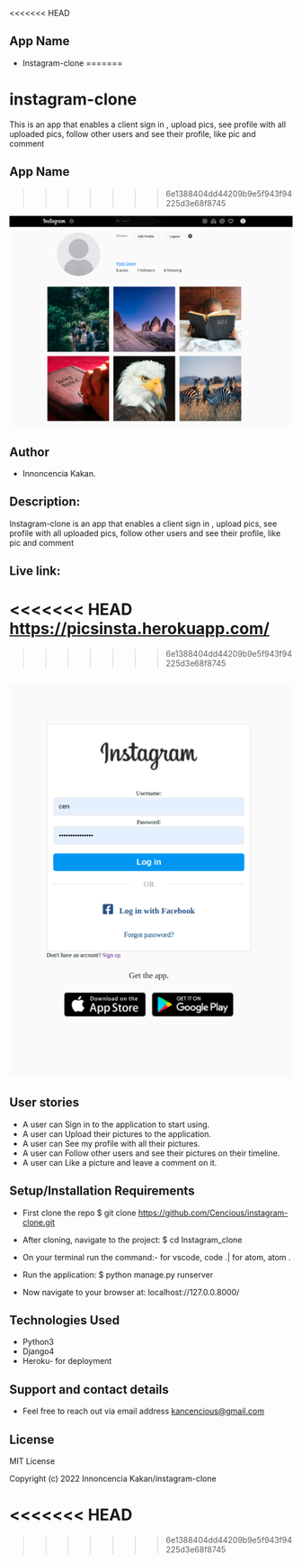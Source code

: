 <<<<<<< HEAD
## App Name
* Instagram-clone
=======
# instagram-clone
This is an app that enables a client sign in , upload pics, see profile with all uploaded pics, follow other users  and see their profile, like pic and comment
## App Name
>>>>>>> 6e1388404dd44209b9e5f943f94225d3e68f8745

![Alt text](./static/screenshot/home.png "Optional Title")

## Author
* Innoncencia Kakan.

## Description:
Instagram-clone is an app that enables a client sign in , upload pics, see profile with all uploaded pics, follow other users and see their profile, like pic and comment

## Live link:
<<<<<<< HEAD
https://picsinsta.herokuapp.com/
=======

>>>>>>> 6e1388404dd44209b9e5f943f94225d3e68f8745

##
![Alt text](./static/screenshot/signin.png "Optional Title")



## User stories

* A user can Sign in to the application to start using.
* A user can Upload their pictures to the application. 
* A user can See my profile with all their pictures.
* A user can Follow other users and see their pictures on their timeline.
* A user can Like a picture and leave a comment on it.



## Setup/Installation Requirements
* First clone the repo $ git clone https://github.com/Cencious/instagram-clone.git

* After cloning, navigate to the project: $ cd Instagram_clone

* On your terminal run the command:- for vscode, code .| for atom, atom .

* Run the application: $ python manage.py runserver

* Now navigate to your browser at: localhost://127.0.0.8000/

## Technologies Used
* Python3 <br>
* Django4 <br>
* Heroku- for deployment

## Support and contact details
* Feel free to reach out via email address kancencious@gmail.com

## License
MIT License

Copyright (c) 2022 Innoncencia Kakan/instagram-clone










<<<<<<< HEAD
=======











>>>>>>> 6e1388404dd44209b9e5f943f94225d3e68f8745
